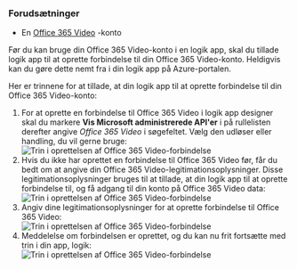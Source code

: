 ### <a name="prerequisites"></a>Forudsætninger

- En [Office 365 Video](https://support.office.com/article/Meet-Office-365-Video-ca1cc1a9-a615-46e1-b6a3-40dbd99939a6) -konto  


Før du kan bruge din Office 365 Video-konto i en logik app, skal du tillade logik app til at oprette forbindelse til din Office 365 Video-konto. Heldigvis kan du gøre dette nemt fra i din logik app på Azure-portalen.  

Her er trinnene for at tillade, at din logik app til at oprette forbindelse til din Office 365 Video-konto:  
1. For at oprette en forbindelse til Office 365 Video i logik app designer skal du markere **Vis Microsoft administrerede API'er** i på rullelisten derefter angive *Office 365 Video* i søgefeltet. Vælg den udløser eller handling, du vil gerne bruge:  
![Trin i oprettelsen af Office 365 Video-forbindelse](./media/connectors-create-api-office365video/office365video-1.png)  
2. Hvis du ikke har oprettet en forbindelse til Office 365 Video før, får du bedt om at angive din Office 365 Video-legitimationsoplysninger. Disse legitimationsoplysninger bruges til at tillade, at din logik app til at oprette forbindelse til, og få adgang til din konto på Office 365 Video data:  
![Trin i oprettelsen af Office 365 Video-forbindelse](./media/connectors-create-api-office365video/office365video-2.png)  
3. Angiv dine legitimationsoplysninger for at oprette forbindelse til Office 365 Video:  
 ![Trin i oprettelsen af Office 365 Video-forbindelse](./media/connectors-create-api-office365video/office365video-3.png)  
4. Meddelelse om forbindelsen er oprettet, og du kan nu frit fortsætte med trin i din app, logik:  
![Trin i oprettelsen af Office 365 Video-forbindelse](./media/connectors-create-api-office365video/office365video-4.png)  
